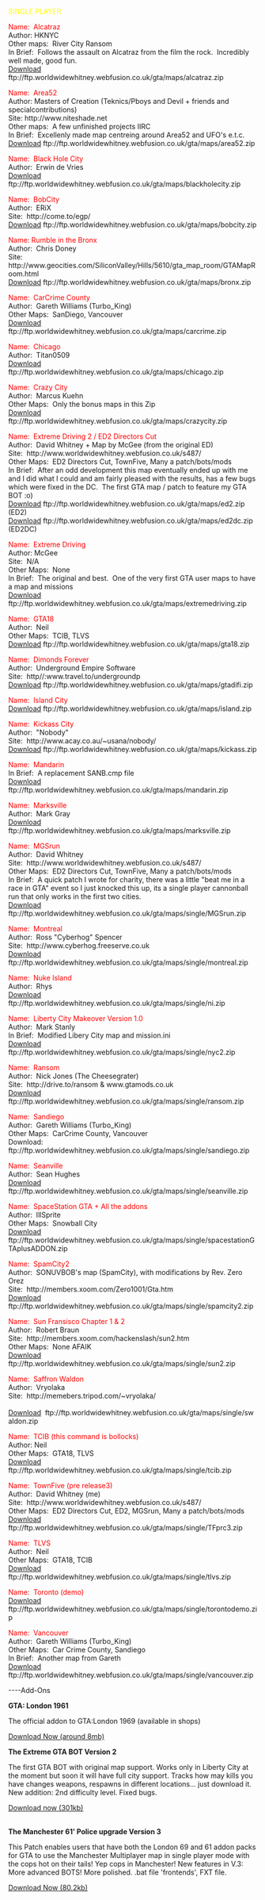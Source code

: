 <FONT COLOR="#ffff00">SINGLE PLAYER</FONT>
<P>
<FONT COLOR="#ff0000">Name: &nbsp;Alcatraz</FONT><BR>
Author: HKNYC<BR>
Other maps: &nbsp;River City Ransom<BR>
In Brief: &nbsp;Follows the assault on Alcatraz from the film the rock.
&nbsp;Incredibly well made, good fun.<BR>
<A HREF="ftp://ftp.worldwidewhitney.webfusion.co.uk/gta/maps/alcatraz.zip">Download</A>
ftp://ftp.worldwidewhitney.webfusion.co.uk/gta/maps/alcatraz.zip
<P>
<FONT COLOR="#ff0000">Name: &nbsp;Area52</FONT><BR>
Author: Masters of Creation (Teknics/Pboys and Devil + friends and specialcontributions)<BR>
Site: http://www.niteshade.net<BR>
Other maps: &nbsp;A few unfinished projects IIRC<BR>
In Brief: &nbsp;Excellenly made map centreing around Area52 and UFO's e.t.c.<BR>
<A HREF="ftp://ftp.worldwidewhitney.webfusion.co.uk/gta/maps/area52.zip">Download</A>
ftp://ftp.worldwidewhitney.webfusion.co.uk/gta/maps/area52.zip
<P>
<FONT COLOR="#ff0000">Name: &nbsp;Black Hole City</FONT><BR>
Author: &nbsp;Erwin de Vries<BR>
<A HREF="ftp://ftp.worldwidewhitney.webfusion.co.uk/gta/maps/blackholecity.zip">Download</A>
ftp://ftp.worldwidewhitney.webfusion.co.uk/gta/maps/blackholecity.zip
<P>
<FONT COLOR="#ff0000">Name: &nbsp;BobCity</FONT><BR>
Author: &nbsp;ERiX<BR>
Site: &nbsp;http://come.to/egp/<BR>
<A HREF="ftp://ftp.worldwidewhitney.webfusion.co.uk/gta/maps/bobcity.zip">Download</A>
ftp://ftp.worldwidewhitney.webfusion.co.uk/gta/maps/bobcity.zip
<P>
<FONT COLOR="#ff0000">Name: Rumble in the&nbsp;Bronx</FONT><BR>
Author: &nbsp;Chris Doney<BR>
Site: http://www.geocities.com/SiliconValley/Hills/5610/gta_map_room/GTAMapRoom.html<BR>
<A HREF="ftp://ftp.worldwidewhitney.webfusion.co.uk/gta/maps/bronx.zip">Download</A>
ftp://ftp.worldwidewhitney.webfusion.co.uk/gta/maps/bronx.zip
<P>
<FONT COLOR="#ff0000">Name: &nbsp;CarCrime County</FONT><BR>
Author: &nbsp;Gareth Williams (Turbo_King)<BR>
Other Maps: &nbsp;SanDiego, Vancouver<BR>
<A HREF="ftp://ftp.worldwidewhitney.webfusion.co.uk/gta/maps/carcrime.zip">Download</A>
ftp://ftp.worldwidewhitney.webfusion.co.uk/gta/maps/carcrime.zip
<P>
<FONT COLOR="#ff0000">Name: &nbsp;Chicago</FONT><BR>
Author: &nbsp;Titan0509<BR>
<A HREF="ftp://ftp.worldwidewhitney.webfusion.co.uk/gta/maps/chicago.zip">Download</A>
ftp://ftp.worldwidewhitney.webfusion.co.uk/gta/maps/chicago.zip
<P>
<FONT COLOR="#ff0000">Name: &nbsp;Crazy City</FONT><BR>
Author: &nbsp;Marcus Kuehn<BR>
Other Maps: &nbsp;Only the bonus maps in this Zip<BR>
<A HREF="ftp://ftp.worldwidewhitney.webfusion.co.uk/gta/maps/crazycity.zip">Download</A>
ftp://ftp.worldwidewhitney.webfusion.co.uk/gta/maps/crazycity.zip
<P>
<FONT COLOR="#ff0000">Name: &nbsp;Extreme Driving 2 / ED2 Directors Cut</FONT><BR>
Author: &nbsp;David Whitney + Map by McGee (from the original ED)<BR>
Site: &nbsp;http://www.worldwidewhitney.webfusion.co.uk/s487/<BR>
Other Maps: &nbsp;ED2 Directors Cut, TownFive, Many a patch/bots/mods<BR>
In Brief: &nbsp;After an odd development this map eventually ended up with
me and I did what I could and am fairly pleased with the results, has a few
bugs which were fixed in the DC. &nbsp;The first GTA map / patch to feature
my GTA BOT :o)<BR>
<A HREF="ftp://ftp.worldwidewhitney.webfusion.co.uk/gta/maps/ed2.zip">Download</A>
ftp://ftp.worldwidewhitney.webfusion.co.uk/gta/maps/ed2.zip (ED2)<BR>
<A HREF="ftp://ftp.worldwidewhitney.webfusion.co.uk/gta/maps/ed2dc.zip">Download</A>
ftp://ftp.worldwidewhitney.webfusion.co.uk/gta/maps/ed2dc.zip (ED2DC)
<P>
<FONT COLOR="#ff0000">Name: &nbsp;Extreme Driving</FONT><BR>
Author: McGee<BR>
Site: &nbsp;N/A<BR>
Other Maps: &nbsp;None<BR>
In Brief: &nbsp;The original and best. &nbsp;One of the very first GTA user maps to have a map and missions<BR>
<A HREF="ftp://ftp.worldwidewhitney.webfusion.co.uk/gta/maps/extremedriving.zip">Download</A>
ftp://ftp.worldwidewhitney.webfusion.co.uk/gta/maps/extremedriving.zip
<P>
<FONT COLOR="#ff0000">Name: &nbsp;GTA18</FONT><BR>
Author: &nbsp;Neil<BR>
Other Maps: &nbsp;TCIB, TLVS<BR>
<A HREF="ftp://ftp.worldwidewhitney.webfusion.co.uk/gta/maps/gta18.zip">Download</A>
ftp://ftp.worldwidewhitney.webfusion.co.uk/gta/maps/gta18.zip
<P>
<FONT COLOR="#ff0000">Name: &nbsp;Dimonds Forever</FONT><BR>
Author: &nbsp;Underground Empire Software<BR>
Site: &nbsp;http//:www.travel.to/undergroundp<BR>
<A HREF="ftp://ftp.worldwidewhitney.webfusion.co.uk/gta/maps/gtadifi.zip">Download</A>
ftp://ftp.worldwidewhitney.webfusion.co.uk/gta/maps/gtadifi.zip
<P>
<FONT COLOR="#ff0000">Name: &nbsp;Island City</FONT><BR>
<A HREF="ftp://ftp.worldwidewhitney.webfusion.co.uk/gta/maps/island.zip">Download</A>
ftp://ftp.worldwidewhitney.webfusion.co.uk/gta/maps/island.zip
<P>
<FONT COLOR="#ff0000">Name: &nbsp;Kickass City</FONT><BR>
Author: &nbsp;"Nobody"<BR>
Site: &nbsp;http://www.acay.co.au/~usana/nobody/<BR>
<A HREF="ftp://ftp.worldwidewhitney.webfusion.co.uk/gta/maps/kickass.zip">Download</A>
ftp://ftp.worldwidewhitney.webfusion.co.uk/gta/maps/kickass.zip
<P>
<FONT COLOR="#ff0000">Name: &nbsp;Mandarin</FONT><BR>
In Brief: &nbsp;A replacement SANB.cmp
file<A HREF="ftp://ftp.worldwidewhitney.webfusion.co.uk/gta/maps/mandarin.zip"><BR>
Download</A> ftp://ftp.worldwidewhitney.webfusion.co.uk/gta/maps/mandarin.zip
<P>
<FONT COLOR="#ff0000">Name: &nbsp;Marksville</FONT><BR>
Author: &nbsp;Mark Gray<BR>
<A HREF="ftp://ftp.worldwidewhitney.webfusion.co.uk/gta/maps/marksville.zip">Download</A>
ftp://ftp.worldwidewhitney.webfusion.co.uk/gta/maps/marksville.zip
<P>
<FONT COLOR="#ff0000">Name: &nbsp;MGSrun</FONT><BR>
Author: &nbsp;David Whitney<BR>
Site: &nbsp;http://www.worldwidewhitney.webfusion.co.uk/s487/<BR>
Other Maps: &nbsp;ED2 Directors Cut, TownFive, Many a patch/bots/mods<BR>
In Brief: &nbsp;A quick patch I wrote for charity, there was a little "beat me in a race in GTA" event so I just knocked this up, its a single player cannonball run that only works in the first two&nbsp;cities.<BR>
<A HREF="ftp://ftp.worldwidewhitney.webfusion.co.uk/gta/maps/single/MGSrun.zip">Download</A>
ftp://ftp.worldwidewhitney.webfusion.co.uk/gta/maps/single/MGSrun.zip
<P>
<FONT COLOR="#ff0000">Name: &nbsp;Montreal</FONT><BR>
Author: &nbsp;Ross "Cyberhog" Spencer<BR>
Site: &nbsp;http://www.cyberhog.freeserve.co.uk<BR>
<A HREF="ftp://ftp.worldwidewhitney.webfusion.co.uk/gta/maps/single/montreal.zip">Download</A>
ftp://ftp.worldwidewhitney.webfusion.co.uk/gta/maps/single/montreal.zip
<P>
<FONT COLOR="#ff0000">Name: &nbsp;Nuke Island</FONT><BR>
Author: &nbsp;Rhys<BR>
<A HREF="ftp://ftp.worldwidewhitney.webfusion.co.uk/gta/maps/single/ni.zip">Download</A>
ftp://ftp.worldwidewhitney.webfusion.co.uk/gta/maps/single/ni.zip
<P>
<FONT COLOR="#ff0000">Name: &nbsp;Liberty City Makeover Version 1.0</FONT><BR>
Author: &nbsp;Mark Stanly<BR>
In Brief: &nbsp;Modified Libery City map and mission.ini<BR>
<A HREF="ftp://ftp.worldwidewhitney.webfusion.co.uk/gta/maps/single/nyc2.zip">Download</A>
ftp://ftp.worldwidewhitney.webfusion.co.uk/gta/maps/single/nyc2.zip
<P>
<FONT COLOR="#ff0000">Name: &nbsp;Ransom</FONT><BR>
Author: &nbsp;Nick Jones (The Cheesegrater)<BR>
Site: &nbsp;http://drive.to/ransom &amp; www.gtamods.co.uk<BR>
<A HREF="ftp://ftp.worldwidewhitney.webfusion.co.uk/gta/maps/single/ransom.zip">Download</A>
ftp://ftp.worldwidewhitney.webfusion.co.uk/gta/maps/single/ransom.zip
<P>
<FONT COLOR="#ff0000">Name: &nbsp;Sandiego</FONT><BR>
Author: &nbsp;Gareth Williams (Turbo_King)<BR>
Other Maps: &nbsp;CarCrime County, Vancouver<BR>
Download: ftp://ftp.worldwidewhitney.webfusion.co.uk/gta/maps/single/sandiego.zip
<P>
<FONT COLOR="#ff0000">Name: &nbsp;Seanville</FONT><BR>
Author: &nbsp;Sean Hughes<BR>
<A HREF="ftp://ftp.worldwidewhitney.webfusion.co.uk/gta/maps/single/seanville.zip">Download</A>
ftp://ftp.worldwidewhitney.webfusion.co.uk/gta/maps/single/seanville.zip
<P>
<FONT COLOR="#ff0000">Name: &nbsp;SpaceStation GTA + All the addons</FONT><BR>
Author: &nbsp;IllSprite<BR>
Other Maps: &nbsp;Snowball City<BR>
<A HREF="ftp://ftp.worldwidewhitney.webfusion.co.uk/gta/maps/single/spacestationGTAplusADDON.zip">Download</A>
ftp://ftp.worldwidewhitney.webfusion.co.uk/gta/maps/single/spacestationGTAplusADDON.zip
<P>
<FONT COLOR="#ff0000">Name: &nbsp;SpamCity2</FONT><BR>
Author: &nbsp;SONUVBOB's map (SpamCity), with modifications by Rev. Zero Orez<BR>
Site: &nbsp;http://members.xoom.com/Zero1001/Gta.htm<BR>
<A HREF="ftp://ftp.worldwidewhitney.webfusion.co.uk/gta/maps/single/spamcity2.zip">Download</A>
ftp://ftp.worldwidewhitney.webfusion.co.uk/gta/maps/single/spamcity2.zip
<P>
<FONT COLOR="#ff0000">Name: &nbsp;Sun Fransisco Chapter 1 &amp;
2</FONT><BR>
Author: &nbsp;Robert Braun<BR>
Site: &nbsp;http://members.xoom.com/hackenslash/sun2.htm<BR>
Other Maps: &nbsp;None AFAIK<BR>
<A HREF="ftp://ftp.worldwidewhitney.webfusion.co.uk/gta/maps/single/sun2.zip">Download</A>
ftp://ftp.worldwidewhitney.webfusion.co.uk/gta/maps/single/sun2.zip
<P>
<FONT COLOR="#ff0000">Name: &nbsp;Saffron Waldon</FONT><BR>
Author: &nbsp;Vryolaka<BR>
Site: &nbsp;http://memebers.tripod.com/~vryolaka/<BR>
&nbsp;<A HREF="ftp://ftp.worldwidewhitney.webfusion.co.uk/gta/maps/single/swaldon.zip"><BR>
Download</A>&nbsp;&nbsp;ftp://ftp.worldwidewhitney.webfusion.co.uk/gta/maps/single/swaldon.zip
<P>
<FONT COLOR="#ff0000">Name: &nbsp;TCIB (this command is bollocks)</FONT><BR>
Author: Neil<BR>
Other Maps: &nbsp;GTA18, TLVS<BR>
<A HREF="ftp://ftp.worldwidewhitney.webfusion.co.uk/gta/maps/single/tcib.zip">Download</A>
ftp://ftp.worldwidewhitney.webfusion.co.uk/gta/maps/single/tcib.zip
<P>
<FONT COLOR="#ff0000">Name: &nbsp;TownFive (pre release3)</FONT><BR>
Author: &nbsp;David Whitney (me)<BR>
Site: &nbsp;http://www.worldwidewhitney.webfusion.co.uk/s487/<BR>
Other Maps: &nbsp;ED2 Directors Cut, ED2, MGSrun, Many a patch/bots/mods<BR>
<A HREF="ftp://ftp.worldwidewhitney.webfusion.co.uk/gta/maps/single/TFrpc3.zip">Download</A>
ftp://ftp.worldwidewhitney.webfusion.co.uk/gta/maps/single/TFprc3.zip
<P>
<FONT COLOR="#ff0000">Name: &nbsp;TLVS</FONT><BR>
Author: &nbsp;Neil<BR>
Other Maps: &nbsp;GTA18, TCIB<BR>
<A HREF="ftp://ftp.worldwidewhitney.webfusion.co.uk/gta/maps/single/tlvs.zip">Download</A>
ftp://ftp.worldwidewhitney.webfusion.co.uk/gta/maps/single/tlvs.zip
<P>
<FONT COLOR="#ff0000">Name: &nbsp;Toronto (demo)</FONT><BR>
<A HREF="ftp://ftp.worldwidewhitney.webfusion.co.uk/gta/maps/single/torontodemo.zip">Download</A>
ftp://ftp.worldwidewhitney.webfusion.co.uk/gta/maps/single/torontodemo.zip
<P>
<FONT COLOR="#ff0000">Name: &nbsp;Vancouver</FONT><BR>
Author: &nbsp;Gareth Williams (Turbo_King)<BR>
Other Maps: &nbsp;Car Crime County, Sandiego<BR>
In Brief: &nbsp;Another map from Gareth<BR>
<A HREF="ftp://ftp.worldwidewhitney.webfusion.co.uk/gta/maps/single/vancouver.zip">Download</A>
ftp://ftp.worldwidewhitney.webfusion.co.uk/gta/maps/single/vancouver.zip
<P>

<p>----<a name="gtaadd">Add-Ons</a><P>
<b>GTA: London 1961</b>
<P>The official addon to GTA:London 1969 (available in shops)<P>
<a href="ftp://ftp.worldwidewhitney.webfusion.co.uk/gta/maps/Gtal1961.exe">Download Now (around 8mb)</a><P>
<b>The Extreme GTA BOT Version 2</b>
<P>
The first GTA BOT with original map support.  Works only in Liberty City at the moment but soon it will have full city support. Tracks how may kills you have changes weapons, respawns in different locations... just download it.
New addition: 2nd difficulty level.  Fixed bugs.
<P><a href="BOTv2.zip">Download now (301kb)</a>
<P><BR>
<B>The Manchester 61' Police upgrade Version 3</b>
<P>
This Patch enables users that have both the London 69 and 61 addon packs for GTA to use the Manchester Multiplayer map in single player mode with the cops hot on their tails!  Yep cops in Manchester!  New features in V.3: More advanced BOTS! More polished.  .bat file 'frontends', FXT file. 
<P><a href="McrPatch3.zip">Download Now (80.2kb)</a>
